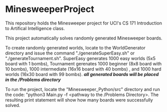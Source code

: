 # MinesweeperProject


This repository holds the Minesweeper project for UCI's CS 171 Introduction to Artifical Intelligence class.

This project automatically solves randomly generated Minesweeper boards.

To create randomly generated worlds, locate to the WorldGenerator directory and issue the command "./generateSuperEasy.sh" or "./generateTournament.sh".
SuperEasy generates 1000 easy worlds (5x5 board with 1 bombs),
Tournament gerenates 1000 beginner (8x8 board with 10 bombs), 1000 intermediate (16x16 board with 40 bombs) , and 1000 hard worlds (16x30 board with 99 bombs).
***all generated boards will be placed in the /Problems directory***

To run the project, locate the "Minesweeper_Python/src" directory and run the code: "python3 Main.py -f <pathway to the /Problems Directory>.
The resulting print statement will show how many boards were successfully solved.
